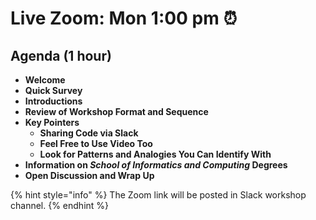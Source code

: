 # Live Zoom: Mon 1:00 pm ⏰

## Agenda (1 hour)

* **Welcome**
* **Quick Survey**
* **Introductions**
* **Review of Workshop Format and Sequence**
* **Key Pointers**
  * **Sharing Code via Slack**
  * **Feel Free to Use Video Too**
  * **Look for Patterns and Analogies You Can Identify With**
* **Information on **_**School of Informatics and Computing**_** Degrees**
* **Open Discussion and Wrap Up**

{% hint style="info" %}
The Zoom link will be posted in Slack workshop channel.
{% endhint %}
